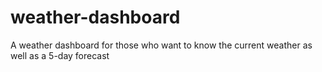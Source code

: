 # weather-dashboard
A weather dashboard for those who want to know the current weather as well as a 5-day forecast
